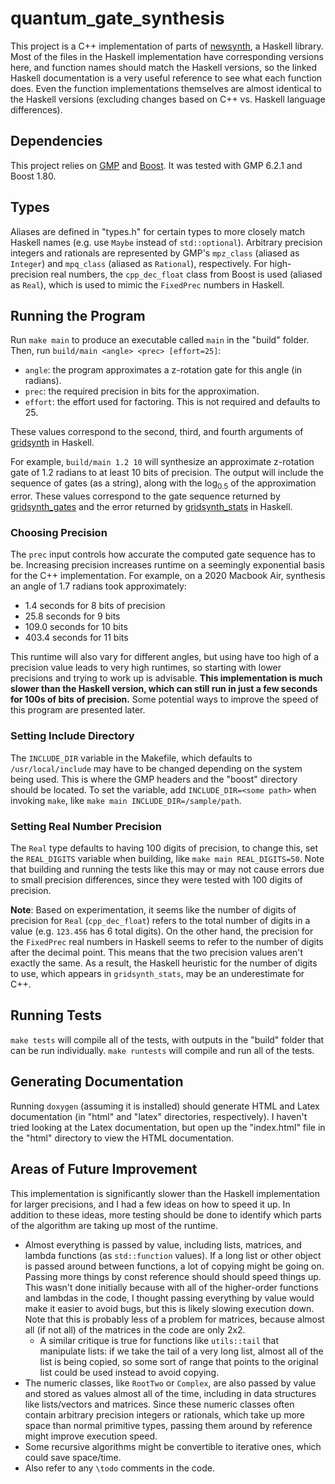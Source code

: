 # quantum_gate_synthesis

This project is a C++ implementation of parts of [newsynth](https://hackage.haskell.org/package/newsynth), a Haskell library. Most of the files in the Haskell implementation have corresponding versions here, and function names should match the Haskell versions, so the linked Haskell documentation is a very useful reference to see what each function does. Even the function implementations themselves are almost identical to the Haskell versions (excluding changes based on C++ vs. Haskell language differences).

## Dependencies

This project relies on [GMP](https://gmplib.org/) and [Boost](https://www.boost.org/). It was tested with GMP 6.2.1 and Boost 1.80.

## Types

Aliases are defined in "types.h" for certain types to more closely match Haskell names (e.g. use `Maybe` instead of `std::optional`). Arbitrary precision integers and rationals are represented by GMP's `mpz_class` (aliased as `Integer`) and `mpq_class` (aliased as `Rational`), respectively. For high-precision real numbers, the `cpp_dec_float` class from Boost is used (aliased as `Real`), which is used to mimic the `FixedPrec` numbers in Haskell.

## Running the Program

Run `make main` to produce an executable called `main` in the "build" folder. Then, run `build/main <angle> <prec> [effort=25]`:

- `angle`: the program approximates a z-rotation gate for this angle (in radians).
- `prec`: the required precision in bits for the approximation.
- `effort`: the effort used for factoring. This is not required and defaults to 25.

These values correspond to the second, third, and fourth arguments of [gridsynth](https://hackage.haskell.org/package/newsynth-0.4.0.0/docs/Quantum-Synthesis-GridSynth.html#v:gridsynth) in Haskell.

For example, `build/main 1.2 10` will synthesize an approximate z-rotation gate of 1.2 radians to at least 10 bits of precision. The output will include the sequence of gates (as a string), along with the $\log_{0.5}$ of the approximation error. These values correspond to the gate sequence returned by [gridsynth_gates](https://hackage.haskell.org/package/newsynth-0.4.0.0/docs/Quantum-Synthesis-GridSynth.html#v:gridsynth_gates) and the error returned by [gridsynth_stats](https://hackage.haskell.org/package/newsynth-0.4.0.0/docs/Quantum-Synthesis-GridSynth.html#v:gridsynth_stats) in Haskell.

### Choosing Precision

The `prec` input controls how accurate the computed gate sequence has to be. Increasing precision increases runtime on a seemingly exponential basis for the C++ implementation. For example, on a 2020 Macbook Air, synthesis an angle of 1.7 radians took approximately:

- 1.4 seconds for 8 bits of precision
- 25.8 seconds for 9 bits
- 109.0 seconds for 10 bits
- 403.4 seconds for 11 bits

This runtime will also vary for different angles, but using have too high of a precision value leads to very high runtimes, so starting with lower precisions and trying to work up is advisable. **This implementation is much slower than the Haskell version, which can still run in just a few seconds for 100s of bits of precision.** Some potential ways to improve the speed of this program are presented later.

### Setting Include Directory

The `INCLUDE_DIR` variable in the Makefile, which defaults to `/usr/local/include` may have to be changed depending on the system being used. This is where the GMP headers and the "boost" directory should be located. To set the variable, add `INCLUDE_DIR=<some path>` when invoking `make`, like `make main INCLUDE_DIR=/sample/path`.

### Setting Real Number Precision

The `Real` type defaults to having 100 digits of precision, to change this, set the `REAL_DIGITS` variable when building, like `make main REAL_DIGITS=50`. Note that building and running the tests like this may or may not cause errors due to small precision differences, since they were tested with 100 digits of precision.

**Note**: Based on experimentation, it seems like the number of digits of precision for `Real` (`cpp_dec_float`) refers to the total number of digits in a value (e.g. `123.456` has 6 total digits). On the other hand, the precision for the `FixedPrec` real numbers in Haskell seems to refer to the number of digits after the decimal point. This means that the two precision values aren't exactly the same. As a result, the Haskell heuristic for the number of digits to use, which appears in `gridsynth_stats`, may be an underestimate for C++.

## Running Tests

`make tests` will compile all of the tests, with outputs in the "build" folder that can be run individually. `make runtests` will compile and run all of the tests.

## Generating Documentation

Running `doxygen` (assuming it is installed) should generate HTML and Latex documentation (in "html" and "latex" directories, respectively). I haven't tried looking at the Latex documentation, but open up the "index.html" file in the "html" directory to view the HTML documentation.

## Areas of Future Improvement

This implementation is significantly slower than the Haskell implementation for larger precisions, and I had a few ideas on how to speed it up. In addition to these ideas, more testing should be done to identify which parts of the algorithm are taking up most of the runtime.

- Almost everything is passed by value, including lists, matrices, and lambda functions (as `std::function` values). If a long list or other object is passed around between functions, a lot of copying might be going on. Passing more things by const reference should should speed things up. This wasn't done initially because with all of the higher-order functions and lambdas in the code, I thought passing everything by value would make it easier to avoid bugs, but this is likely slowing execution down. Note that this is probably less of a problem for matrices, because almost all (if not all) of the matrices in the code are only 2x2.
  - A similar critique is true for functions like `utils::tail` that manipulate lists: if we take the tail of a very long list, almost all of the list is being copied, so some sort of range that points to the original list could be used instead to avoid copying.
- The numeric classes, like `RootTwo` or `Complex`, are also passed by value and stored as values almost all of the time, including in data structures like lists/vectors and matrices. Since these numeric classes often contain arbitrary precision integers or rationals, which take up more space than normal primitive types, passing them around by reference might improve execution speed.
- Some recursive algorithms might be convertible to iterative ones, which could save space/time.
- Also refer to any `\todo` comments in the code.

